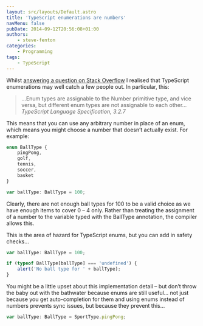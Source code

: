 ```yaml
---
layout: src/layouts/Default.astro
title: 'TypeScript enumerations are numbers'
navMenu: false
pubDate: 2014-09-12T20:56:08+01:00
authors:
    - steve-fenton
categories:
    - Programming
tags:
    - TypeScript
---
```


Whilst [answering a question on Stack Overflow](http://stackoverflow.com/q/25762823/75525) I realised that TypeScript enumerations may well catch a few people out. In particular, this:

> …Enum types are assignable to the Number primitive type, and vice versa, but different enum types are not assignable to each other… <cite>TypeScript Language Specification, 3.2.7</cite>

This means that you can use any arbitrary number in place of an enum, which means you might choose a number that doesn’t actually exist. For example:

```typescript
enum BallType {
    pingPong,
    golf,
    tennis,
    soccer,
    basket
}

var ballType: BallType = 100;
```

Clearly, there are not enough ball types for 100 to be a valid choice as we have enough items to cover 0 – 4 only. Rather than treating the assignment of a number to the variable typed with the BallType annotation, the compiler allows this.

This is the area of hazard for TypeScript enums, but you can add in safety checks…

```typescript
var ballType: BallType = 100;

if (typeof BallType[ballType] === 'undefined') {
    alert('No ball type for ' + ballType);
}
```

You might be a little upset about this implementation detail – but don’t throw the baby out with the bathwater because enums are still useful… not just because you get auto-completion for them and using enums instead of numbers prevents sync issues, but because they prevent this…

```typescript
var ballType: BallType = SportType.pingPong;
```